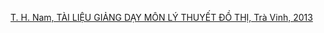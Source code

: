 [T. H. Nam, TÀI LIỆU GIẢNG DẠY MÔN LÝ THUYẾT ĐỒ THỊ, Trà Vinh, 2013](file:///F:/Baitap/CSN/T%C3%A0i%20li%E1%BB%87u%20tham%20kh%E1%BA%A3o/T.%20H.%20Nam,%20T%C3%80I%20LI%E1%BB%86U%20GI%E1%BA%A2NG%20D%E1%BA%A0Y%20M%C3%94N%20L%C3%9D%20THUY%E1%BA%BET%20%C4%90%E1%BB%92%20TH%E1%BB%8A,%20Tr%C3%A0%20Vinh,%202013.pdf)
